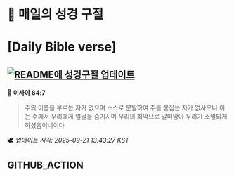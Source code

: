# 🙏 매일의 성경 구절
# [Daily Bible verse]
## [![README에 성경구절 업데이트](https://github.com/DONGSUKA/first_test/actions/workflows/update-readme-bible.yml/badge.svg)](https://github.com/DONGSUKA/first_test/actions/workflows/update-readme-bible.yml)
<!-- START_BIBLE_VERSE -->
📖 **이사야 64:7**
> 주의 이름을 부르는 자가 없으며 스스로 분발하여 주를 붙잡는 자가 없사오니 이는 주께서 우리에게 얼굴을 숨기시며 우리의 죄악으로 말미암아 우리가 소멸되게 하셨음이니이다

🕊️ _업데이트 시각: 2025-09-21 13:43:27 KST_
  <!-- END_BIBLE_VERSE -->
## GITHUB_ACTION
